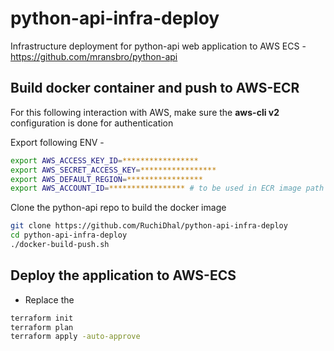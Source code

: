 # python-api-infra-deploy
Infrastructure deployment for python-api web application to AWS ECS - https://github.com/mransbro/python-api

## Build docker container and push to AWS-ECR

For this following interaction with AWS, make sure the **aws-cli v2** configuration is done for authentication 

Export following ENV - 

```bash
export AWS_ACCESS_KEY_ID=*****************
export AWS_SECRET_ACCESS_KEY=*****************
export AWS_DEFAULT_REGION=*****************
export AWS_ACCOUNT_ID=***************** # to be used in ECR image path
```

Clone the python-api repo to build the docker image

```bash
git clone https://github.com/RuchiDhal/python-api-infra-deploy
cd python-api-infra-deploy
./docker-build-push.sh
```

## Deploy the application to AWS-ECS 

* Replace the 

```bash
terraform init
terraform plan
terraform apply -auto-approve
```